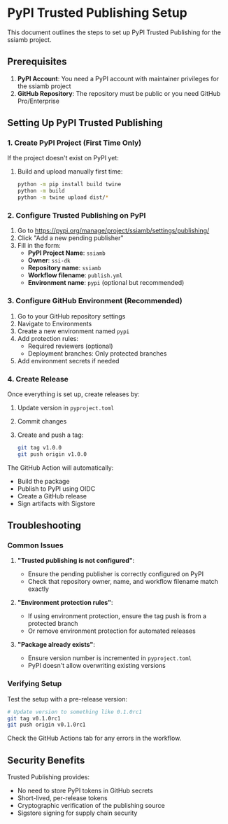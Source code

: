 # PyPI Trusted Publishing Setup

This document outlines the steps to set up PyPI Trusted Publishing for the ssiamb project.

## Prerequisites

1. **PyPI Account**: You need a PyPI account with maintainer privileges for the ssiamb project
2. **GitHub Repository**: The repository must be public or you need GitHub Pro/Enterprise

## Setting Up PyPI Trusted Publishing

### 1. Create PyPI Project (First Time Only)

If the project doesn't exist on PyPI yet:

1. Build and upload manually first time:

   ```bash
   python -m pip install build twine
   python -m build
   python -m twine upload dist/*
   ```

### 2. Configure Trusted Publishing on PyPI

1. Go to <https://pypi.org/manage/project/ssiamb/settings/publishing/>
2. Click "Add a new pending publisher"
3. Fill in the form:
   - **PyPI Project Name**: `ssiamb`
   - **Owner**: `ssi-dk`
   - **Repository name**: `ssiamb`
   - **Workflow filename**: `publish.yml`
   - **Environment name**: `pypi` (optional but recommended)

### 3. Configure GitHub Environment (Recommended)

1. Go to your GitHub repository settings
2. Navigate to Environments
3. Create a new environment named `pypi`
4. Add protection rules:
   - Required reviewers (optional)
   - Deployment branches: Only protected branches
5. Add environment secrets if needed

### 4. Create Release

Once everything is set up, create releases by:

1. Update version in `pyproject.toml`
2. Commit changes
3. Create and push a tag:

   ```bash
   git tag v1.0.0
   git push origin v1.0.0
   ```

The GitHub Action will automatically:

- Build the package
- Publish to PyPI using OIDC
- Create a GitHub release
- Sign artifacts with Sigstore

## Troubleshooting

### Common Issues

1. **"Trusted publishing is not configured"**:
   - Ensure the pending publisher is correctly configured on PyPI
   - Check that repository owner, name, and workflow filename match exactly

2. **"Environment protection rules"**:
   - If using environment protection, ensure the tag push is from a protected branch
   - Or remove environment protection for automated releases

3. **"Package already exists"**:
   - Ensure version number is incremented in `pyproject.toml`
   - PyPI doesn't allow overwriting existing versions

### Verifying Setup

Test the setup with a pre-release version:

```bash
# Update version to something like 0.1.0rc1
git tag v0.1.0rc1
git push origin v0.1.0rc1
```

Check the GitHub Actions tab for any errors in the workflow.

## Security Benefits

Trusted Publishing provides:

- No need to store PyPI tokens in GitHub secrets
- Short-lived, per-release tokens
- Cryptographic verification of the publishing source
- Sigstore signing for supply chain security
